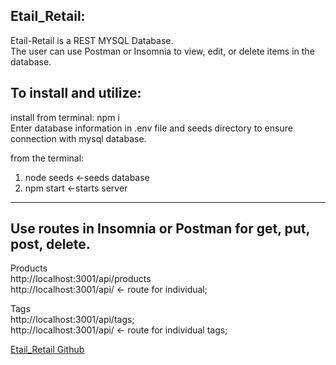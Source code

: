 
## Etail_Retail:

Etail-Retail is a REST MYSQL Database. <br>
The user can use Postman or Insomnia to view, edit, or delete items in the database.  <br>

## To install and utilize:
install from terminal: npm i  <br>
Enter database information in .env file and seeds directory to ensure connection with mysql database. <br>

from the terminal: <br>
1) node seeds <-seeds database <br>
2) npm start <-starts server
- - - - - - - - - - - - - - - - - - - - - - - - - - - - - - - - - - - - - - - - - - - - - - - - - - - - - - - - - - - - - - - - - - - - - - - - - - - - - - - - - - - - - - - - - - 

## Use routes in Insomnia or Postman for get, put, post, delete.

Products <br>
http://localhost:3001/api/products <br>
http://localhost:3001/api/  <- route for individual; <br>

Tags<br>
http://localhost:3001/api/tags; <br>
http://localhost:3001/api/  <- route for individual tags; <br>



<a href="https://github.com/ward438/Etail_Retail">Etail_Retail Github</a>


